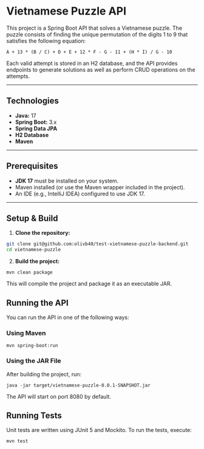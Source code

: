 # Vietnamese Puzzle API

This project is a Spring Boot API that solves a Vietnamese puzzle. The puzzle consists of finding the unique permutation of the digits 1 to 9 that satisfies the following equation:

`A + 13 * (B / C) + D + E + 12 * F - G - 11 + (H * I) / G - 10
`

Each valid attempt is stored in an H2 database, and the API provides endpoints to generate solutions as well as perform CRUD operations on the attempts.

---

## Technologies

- **Java:** 17
- **Spring Boot:** 3.x
- **Spring Data JPA**
- **H2 Database**
- **Maven**

---

## Prerequisites

- **JDK 17** must be installed on your system.
- Maven installed (or use the Maven wrapper included in the project).
- An IDE (e.g., IntelliJ IDEA) configured to use JDK 17.

---

## Setup & Build

1. **Clone the repository:**

```bash
git clone git@github.com:olivb40/test-vietnamese-puzzle-backend.git
cd vietnamese-puzzle
```

2. **Build the project:**

`mvn clean package
`

This will compile the project and package it as an executable JAR.

## Running the API

You can run the API in one of the following ways:

### Using Maven
`mvn spring-boot:run
`

### Using the JAR File
After building the project, run:

`java -jar target/vietnamese-puzzle-0.0.1-SNAPSHOT.jar
`

The API will start on port 8080 by default.

## Running Tests
Unit tests are written using JUnit 5 and Mockito. To run the tests, execute:

`mvn test
`